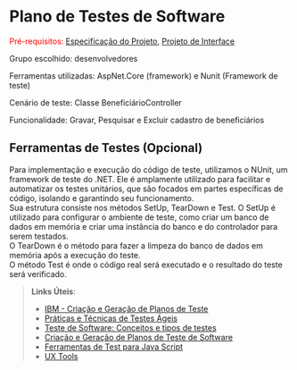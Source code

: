 # Plano de Testes de Software

<span style="color:red">Pré-requisitos: <a href="2-Especificação do Projeto.md"> Especificação do Projeto</a></span>, <a href="3-Projeto de Interface.md"> Projeto de Interface</a>

Grupo escolhido: desenvolvedores

Ferramentas utilizadas: AspNet.Core (framework) e Nunit (Framework de teste)

Cenário de teste: Classe BeneficiárioController

Funcionalidade: Gravar, Pesquisar e Excluir cadastro de beneficiários
 
## Ferramentas de Testes (Opcional)

Para implementação e execução do código de teste, utilizamos o NUnit, um framework de teste do .NET. Ele é amplamente utilizado para facilitar e automatizar os testes unitários, que são focados em partes específicas de código, isolando e garantindo seu funcionamento.</br>
Sua estrutura consiste nos métodos SetUp, TearDown e Test. O SetUp é utilizado para configurar o ambiente de teste, como criar um banco de dados em memória e criar uma instância do banco e do controlador para serem testados.</br>
O TearDown é o método para fazer a limpeza do banco de dados em memória após a execução do teste.</br>
O método Test é onde o código real será executado e o resultado do teste será verificado.
 
> **Links Úteis**:
> - [IBM - Criação e Geração de Planos de Teste](https://www.ibm.com/developerworks/br/local/rational/criacao_geracao_planos_testes_software/index.html)
> - [Práticas e Técnicas de Testes Ágeis](http://assiste.serpro.gov.br/serproagil/Apresenta/slides.pdf)
> -  [Teste de Software: Conceitos e tipos de testes](https://blog.onedaytesting.com.br/teste-de-software/)
> - [Criação e Geração de Planos de Teste de Software](https://www.ibm.com/developerworks/br/local/rational/criacao_geracao_planos_testes_software/index.html)
> - [Ferramentas de Test para Java Script](https://geekflare.com/javascript-unit-testing/)
> - [UX Tools](https://uxdesign.cc/ux-user-research-and-user-testing-tools-2d339d379dc7)

